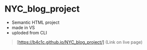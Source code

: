 # NYC_blog_project

- Semantic HTML project
- made in VS
- uploded from CLI

> [https://b4c1c.github.io/NYC_blog_project/] (Link on live page)
